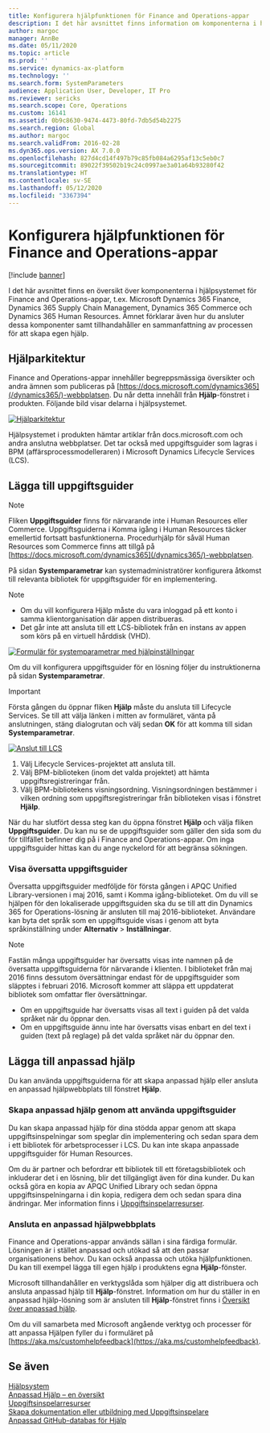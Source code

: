 ```yaml
---
title: Konfigurera hjälpfunktionen för Finance and Operations-appar
description: I det här avsnittet finns information om komponenterna i hjälpsystemet för vissa Microsoft Dynamics 365-appar. Det innehåller även information om hur du ansluter dessa appar och en sammanfattning av processen för att skapa egen hjälp.
author: margoc
manager: AnnBe
ms.date: 05/11/2020
ms.topic: article
ms.prod: ''
ms.service: dynamics-ax-platform
ms.technology: ''
ms.search.form: SystemParameters
audience: Application User, Developer, IT Pro
ms.reviewer: sericks
ms.search.scope: Core, Operations
ms.custom: 16141
ms.assetid: 0b9c8630-9474-4473-80fd-7db5d54b2275
ms.search.region: Global
ms.author: margoc
ms.search.validFrom: 2016-02-28
ms.dyn365.ops.version: AX 7.0.0
ms.openlocfilehash: 827d4cd14f497b79c85fb084a6295af13c5eb0c7
ms.sourcegitcommit: 89022f39502b19c24c0997ae3a01a64b93280f42
ms.translationtype: HT
ms.contentlocale: sv-SE
ms.lasthandoff: 05/12/2020
ms.locfileid: "3367394"
---
```

# <a name="configure-the-help-experience-for-finance-and-operations-apps"></a>Konfigurera hjälpfunktionen för Finance and Operations-appar

[!include [banner](../includes/banner.md)]

I det här avsnittet finns en översikt över komponenterna i hjälpsystemet för Finance and Operations-appar, t.ex. Microsoft Dynamics 365 Finance, Dynamics 365 Supply Chain Management, Dynamics 365 Commerce och Dynamics 365 Human Resources. Ämnet förklarar även hur du ansluter dessa komponenter samt tillhandahåller en sammanfattning av processen för att skapa egen hjälp.

## <a name="help-architecture"></a>Hjälparkitektur

Finance and Operations-appar innehåller begreppsmässiga översikter och andra ämnen som publiceras på [https://docs.microsoft.com/dynamics365](/dynamics365/)-webbplatsen. Du når detta innehåll från **Hjälp**-fönstret i produkten. Följande bild visar delarna i hjälpsystemet.

[![Hjälparkitektur](./media/help-architecture.png)](./media/help-architecture.png)

Hjälpsystemet i produkten hämtar artiklar från docs.microsoft.com och andra anslutna webbplatser. Det tar också med uppgiftsguider som lagras i BPM (affärsprocessmodelleraren) i Microsoft Dynamics Lifecycle Services (LCS).

## <a name="adding-task-guides"></a>Lägga till uppgiftsguider

> [!NOTE]
> Fliken **Uppgiftsguider** finns för närvarande inte i Human Resources eller Commerce. <!--We are currently working to enable this functionality in a future release.--> Uppgiftsguiderna i Komma igång i Human Resources täcker emellertid fortsatt basfunktionerna. Procedurhjälp för såväl Human Resources som Commerce finns att tillgå på [https://docs.microsoft.com/dynamics365](/dynamics365/)-webbplatsen.

På sidan **Systemparametrar** kan systemadministratörer konfigurera åtkomst till relevanta bibliotek för uppgiftsguider för en implementering.

> [!NOTE]
> - Om du vill konfigurera Hjälp måste du vara inloggad på ett konto i samma klientorganisation där appen distribueras.
> - Det går inte att ansluta till ett LCS-bibliotek från en instans av appen som körs på en virtuell hårddisk (VHD).

[![Formulär för systemparametrar med hjälpinställningar](./media/system-parameters_ops-1024x437.png)](./media/system-parameters_ops.png)

Om du vill konfigurera uppgiftsguider för en lösning följer du instruktionerna på sidan **Systemparametrar**.

> [!IMPORTANT]
> Första gången du öppnar fliken **Hjälp** måste du ansluta till Lifecycle Services. Se till att välja länken i mitten av formuläret, vänta på anslutningen, stäng dialogrutan och välj sedan **OK** för att komma till sidan **Systemparametrar**.
>
> [![Anslut till LCS](./media/connect-to-lcs-crop-1024x365.png "Anslut till LCS")](./media/connect-to-lcs-crop.png)

1. Välj Lifecycle Services-projektet att ansluta till.
2. Välj BPM-biblioteken (inom det valda projektet) att hämta uppgiftsregistreringar från.
3. Välj BPM-bibliotekens visningsordning. Visningsordningen bestämmer i vilken ordning som uppgiftsregistreringar från biblioteken visas i fönstret **Hjälp**.

När du har slutfört dessa steg kan du öppna fönstret **Hjälp** och välja fliken **Uppgiftsguider**. Du kan nu se de uppgiftsguider som gäller den sida som du för tillfället befinner dig på i Finance and Operations-appar. Om inga uppgiftsguider hittas kan du ange nyckelord för att begränsa sökningen.

### <a name="showing-translated-task-guides"></a>Visa översatta uppgiftsguider

Översatta uppgiftsguider medföljde för första gången i APQC Unified Library-versionen i maj 2016, samt i Komma igång-biblioteket. Om du vill se hjälpen för den lokaliserade uppgiftsguiden ska du se till att din Dynamics 365 for Operations-lösning är ansluten till maj 2016-biblioteket. Användare kan byta det språk som en uppgiftsguide visas i genom att byta språkinställning under **Alternativ** &gt; **Inställningar**.

> [!NOTE]
> Fastän många uppgiftsguider har översatts visas inte namnen på de översatta uppgiftsguiderna för närvarande i klienten. I biblioteket från maj 2016 finns dessutom översättningar endast för de uppgiftsguider som släpptes i februari 2016. Microsoft kommer att släppa ett uppdaterat bibliotek som omfattar fler översättningar.
>
> - Om en uppgiftsguide har översatts visas all text i guiden på det valda språket när du öppnar den.
> - Om en uppgiftsguide ännu inte har översatts visas enbart en del text i guiden (text på reglage) på det valda språket när du öppnar den.

## <a name="adding-custom-help"></a>Lägga till anpassad hjälp

Du kan använda uppgiftsguiderna för att skapa anpassad hjälp eller ansluta en anpassad hjälpwebbplats till fönstret **Hjälp**.

### <a name="create-custom-help-by-using-task-guides"></a>Skapa anpassad hjälp genom att använda uppgiftsguider

Du kan skapa anpassad hjälp för dina stödda appar genom att skapa uppgiftsinspelningar som speglar din implementering och sedan spara dem i ett bibliotek för arbetsprocesser i LCS. Du kan inte skapa anpassade uppgiftsguider för Human Resources.

Om du är partner och befordrar ett bibliotek till ett företagsbibliotek och inkluderar det i en lösning, blir det tillgängligt även för dina kunder. Du kan också göra en kopia av APQC Unified Library och sedan öppna uppgiftsinspelningarna i din kopia, redigera dem och sedan spara dina ändringar. Mer information finns i [Uppgiftsinspelarresurser](../../dev-itpro/user-interface/task-recorder.md).

### <a name="connect-a-custom-help-site"></a>Ansluta en anpassad hjälpwebbplats

Finance and Operations-appar används sällan i sina färdiga formulär. Lösningen är i stället anpassad och utökad så att den passar organisationens behov. Du kan också anpassa och utöka hjälpfunktionen. Du kan till exempel lägga till egen hjälp i produktens egna **Hjälp**-fönster.

Microsoft tillhandahåller en verktygslåda som hjälper dig att distribuera och ansluta anpassad hjälp till **Hjälp**-fönstret. Information om hur du ställer in en anpassad hjälp-lösning som är ansluten till **Hjälp**-fönstret finns i [Översikt över anpassad hjälp](../../dev-itpro/help/custom-help-overview.md).

Om du vill samarbeta med Microsoft angående verktyg och processer för att anpassa Hjälpen fyller du i formuläret på [https://aka.ms/customhelpfeedback](https://aka.ms/customhelpfeedback).

## <a name="see-also"></a>Se även

[Hjälpsystem](help-overview.md)  
[Anpassad Hjälp – en översikt](../../dev-itpro/help/custom-help-overview.md)  
[Uppgiftsinspelarresurser](../../dev-itpro/user-interface/task-recorder.md)  
[Skapa dokumentation eller utbildning med Uppgiftsinspelare](../../dev-itpro/user-interface/task-recorder-training-docs.md)  
[Anpassad GitHub-databas för Hjälp](https://github.com/microsoft/dynamics356f-o-custom-help)  
